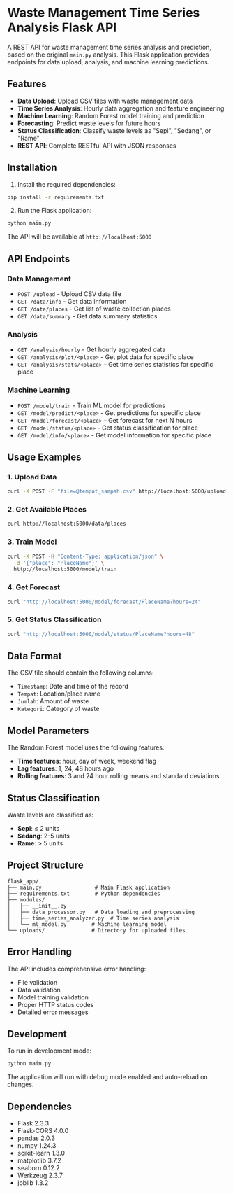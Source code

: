 # Waste Management Time Series Analysis Flask API

A REST API for waste management time series analysis and prediction, based on the original `main.py` analysis. This Flask application provides endpoints for data upload, analysis, and machine learning predictions.

## Features

- **Data Upload**: Upload CSV files with waste management data
- **Time Series Analysis**: Hourly data aggregation and feature engineering
- **Machine Learning**: Random Forest model training and prediction
- **Forecasting**: Predict waste levels for future hours
- **Status Classification**: Classify waste levels as "Sepi", "Sedang", or "Rame"
- **REST API**: Complete RESTful API with JSON responses

## Installation

1. Install the required dependencies:
```bash
pip install -r requirements.txt
```

2. Run the Flask application:
```bash
python main.py
```

The API will be available at `http://localhost:5000`

## API Endpoints

### Data Management
- `POST /upload` - Upload CSV data file
- `GET /data/info` - Get data information
- `GET /data/places` - Get list of waste collection places
- `GET /data/summary` - Get data summary statistics

### Analysis
- `GET /analysis/hourly` - Get hourly aggregated data
- `GET /analysis/plot/<place>` - Get plot data for specific place
- `GET /analysis/stats/<place>` - Get time series statistics for specific place

### Machine Learning
- `POST /model/train` - Train ML model for predictions
- `GET /model/predict/<place>` - Get predictions for specific place
- `GET /model/forecast/<place>` - Get forecast for next N hours
- `GET /model/status/<place>` - Get status classification for place
- `GET /model/info/<place>` - Get model information for specific place

## Usage Examples

### 1. Upload Data
```bash
curl -X POST -F "file=@tempat_sampah.csv" http://localhost:5000/upload
```

### 2. Get Available Places
```bash
curl http://localhost:5000/data/places
```

### 3. Train Model
```bash
curl -X POST -H "Content-Type: application/json" \
  -d '{"place": "PlaceName"}' \
  http://localhost:5000/model/train
```

### 4. Get Forecast
```bash
curl "http://localhost:5000/model/forecast/PlaceName?hours=24"
```

### 5. Get Status Classification
```bash
curl "http://localhost:5000/model/status/PlaceName?hours=48"
```

## Data Format

The CSV file should contain the following columns:
- `Timestamp`: Date and time of the record
- `Tempat`: Location/place name
- `Jumlah`: Amount of waste
- `Kategori`: Category of waste

## Model Parameters

The Random Forest model uses the following features:
- **Time features**: hour, day of week, weekend flag
- **Lag features**: 1, 24, 48 hours ago
- **Rolling features**: 3 and 24 hour rolling means and standard deviations

## Status Classification

Waste levels are classified as:
- **Sepi**: ≤ 2 units
- **Sedang**: 2-5 units  
- **Rame**: > 5 units

## Project Structure

```
flask_app/
├── main.py                 # Main Flask application
├── requirements.txt        # Python dependencies
├── modules/
│   ├── __init__.py
│   ├── data_processor.py   # Data loading and preprocessing
│   ├── time_series_analyzer.py  # Time series analysis
│   └── ml_model.py        # Machine learning model
└── uploads/               # Directory for uploaded files
```

## Error Handling

The API includes comprehensive error handling:
- File validation
- Data validation
- Model training validation
- Proper HTTP status codes
- Detailed error messages

## Development

To run in development mode:
```bash
python main.py
```

The application will run with debug mode enabled and auto-reload on changes.

## Dependencies

- Flask 2.3.3
- Flask-CORS 4.0.0
- pandas 2.0.3
- numpy 1.24.3
- scikit-learn 1.3.0
- matplotlib 3.7.2
- seaborn 0.12.2
- Werkzeug 2.3.7
- joblib 1.3.2
